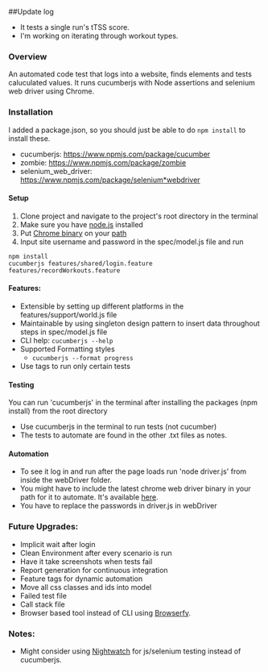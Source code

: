 ##Update log
* It tests a single run's tTSS score. 
* I'm working on iterating through workout types. 

### Overview
An automated code test that logs into a website, finds elements and tests caluculated values. It runs cucumberjs with Node assertions and selenium web driver using Chrome. 

### Installation
I added a package.json, so you should just be able to do `npm install` to install these. 
* cucumberjs: https://www.npmjs.com/package/cucumber
* zombie: https://www.npmjs.com/package/zombie
* selenium_web_driver: https://www.npmjs.com/package/selenium*webdriver

#### Setup
1. Clone project and navigate to the project's root directory in the terminal
2. Make sure you have [node.js](https://nodejs.org/en/) installed 
3. Put [Chrome binary](http://chromedriver.storage.googleapis.com/index.html) on your [path](https://sites.google.com/a/chromium.org/chromedriver/getting-started)
4. Input site username and password in the spec/model.js file and run
```
npm install 
cucumberjs features/shared/login.feature features/recordWorkouts.feature 
```

#### Features:
* Extensible by setting up different platforms in the features/support/world.js file
* Maintainable by using singleton design pattern to insert data throughout steps in spec/model.js file
* CLI help: `cucumberjs --help`
* Supported Formatting styles
	* `cucumberjs --format progress`
* Use tags to run only certain tests

#### Testing
You can run 'cucumberjs' in the terminal after installing the packages (npm install) from the root directory
* Use cucumberjs in the terminal to run tests (not cucumber)
* The tests to automate are found in the other .txt files as notes. 

#### Automation
* To see it log in and run after the page loads run 'node driver.js' from inside the webDriver folder. 
* You might have to include the latest chrome web driver binary in your path for it to automate. It's available [here](http://chromedriver.storage.googleapis.com/index.html).
* You have to replace the passwords in driver.js in webDriver

### Future Upgrades:
* Implicit wait after login
* Clean Environment after every scenario is run
* Have it take screenshots when tests fail
* Report generation for continuous integration
* Feature tags for dynamic automation
* Move all css classes and ids into model
* Failed test file 
* Call stack file
* Browser based tool instead of CLI using [Browserfy](http://browserify.org/).

### Notes:
* Might consider using [Nightwatch](http://nightwatchjs.org/) for js/selenium testing instead of cucumberjs. 

